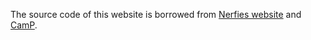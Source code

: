 The source code of this website is borrowed from [Nerfies website](https://nerfies.github.io) and [CamP](https://camp-nerf.github.io/).